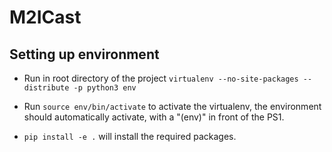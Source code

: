 # M2ICast #

## Setting up environment ##

* Run in root directory of the project
`virtualenv --no-site-packages --distribute -p python3 env`

* Run `source env/bin/activate` to activate the virtualenv, the environment should automatically activate, with a "(env)" in front of the PS1.

* `pip install -e .` will install the required packages.


